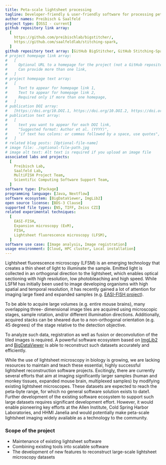 ```yaml
---
title: Peta-scale lightsheet processing
tagline: Developer-friendly & user-friendly software for processing peta-byte scale lightsheet datasets.
author names: Preibisch & Saalfeld
project type: [OSSI - current]
github repository link array:
  [
    https://github.com/preibischlab/bigstitcher/,
    https://github.com/saalfeldlab/stitching-spark,
  ]
github repository text array: [GitHub BigStitcher, GitHub Stitching-Spark]
# project homepage link array:
#   [
#     Optional URL to a homepage for the project (not a GitHub repository),
#     Can provide more than one link,
#   ]
# project homepage text array:
#   [
#     Text to appear for homepage link 1,
#     Text to appear for homepage link 2,
#     Required only if more than one homepage,
#   ]
# publication DOI array:
#   [https://doi.org/10.DOI.1, https://doi.org/10.DOI.2, https://doi.org/10.DOI.n]
# publication text array:
#   [
#     text you want to appear for each DOI link,
#     "Suggested format: Author et al. (YYYY)",
#     "if text has colons: or commas followed by a space, use quotes",
#   ]
# related blog posts: [Optional-file-name]
# image file: ./optional-file-path.jpg
# image alt text: Alt text is required if you upload an image file
associated labs and projects:
  [
    Preibisch Lab,
    Saalfeld Lab,
    MultiFISH Project Team,
    Scientific Computing Software Support Team,
  ]
software type: [Package]
programming language: [Java, Nextflow]
software ecosystem: [BigDataViewer, ImgLib2]
open source license: [BDS-3 Clause]
supported file types: [N5, TIFF, Zeiss CZI]
related experimental techniques:
  [
    EASI-FISH,
    Expansion microscopy (ExM),
    FISH,
    Lightsheet fluorescence microscopy (LFSM),
  ]
software use case: [Image analysis, Image registration]
usage environment: [Cloud, HPC cluster, Local installation]
---
```


Lightsheet fluorescence microscopy (LFSM) is an emerging technology that creates a thin sheet of light to illuminate the sample. Emitted light is collected in an orthogonal direction to the lightsheet, which enables optical sectioning with high resolution, low photobleaching and high speed. While LSFM has initially been used to image developing organisms with high spatial and temporal resolution, it has recently gained a lot of attention for imaging large fixed and expanded samples (e.g. [EASI-FISH project](https://doi.org/10.1101/2021.03.08.434304)).

To be able to acquire large volumes (e.g. entire mouse brains), many overlapping three- dimensional image tiles are acquired using microscopic stages, sample rotation, and/or different illumination directions. Additionally, acquired stacks can be sheared due to a non-orthogonal orientation (e.g. 45 degrees) of the stage relative to the detection objective.

To analyze such data, registration as well as fusion or deconvolution of the tiled images is required. A powerful software ecosystem based on [ImgLib2](https://doi.org/10.1093/bioinformatics/bts543) and [BigDataViewer](https://doi.org/10.1038/nmeth.3392) is able to reconstruct such datasets accurately and efficiently.

While the use of lightsheet microscopy in biology is growing, we are lacking resources to maintain and teach these essential, highly successful lightsheet reconstruction software projects.
Excitingly, there are currently several efforts that aim at imaging significantly larger samples (human and monkey tissues, expanded mouse brain, multiplexed samples) by modifying existing lightsheet microscopes. These datasets are expected to reach the peta-byte range, for which no general software solution exists to date1. Further development of the existing software ecosystem to support such large datasets requires significant development effort. However, it would enable pioneering key efforts at the Allen Institute, Cold Spring Harbor Laboratories, and HHMI Janelia and would potentially make peta-scale lightsheet imaging widely available as a technology to the community.

### Scope of the project

- Maintenance of existing lightsheet software
- Combining existing tools into scalable software
- The development of new features to reconstruct large-scale lightsheet microscopy datasets
